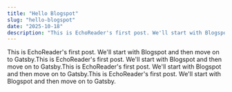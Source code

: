 ```yaml
---
title: "Hello Blogspot"
slug: "hello-blogspot"
date: "2025-10-18"
description: "This is EchoReader's first post. We'll start with Blogspot and then move on to Gatsby."
---
```


This is EchoReader's first post. We'll start with Blogspot and then move on to Gatsby.This is EchoReader's first post. We'll start with Blogspot and then move on to Gatsby.This is EchoReader's first post. We'll start with Blogspot and then move on to Gatsby.This is EchoReader's first post. We'll start with Blogspot and then move on to Gatsby.
